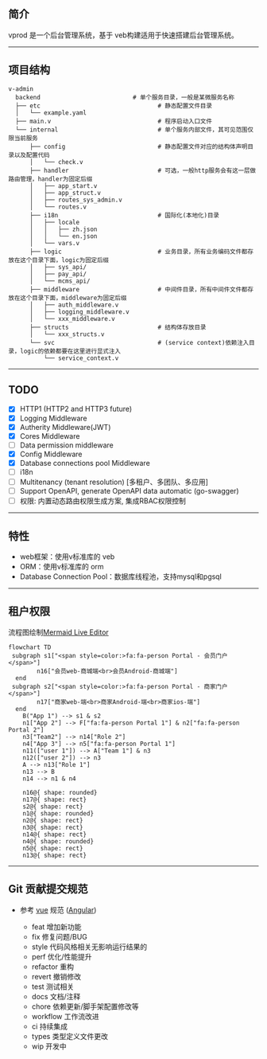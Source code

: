 ## 简介
vprod 是一个后台管理系统，基于 veb构建适用于快速搭建后台管理系统。

-------------
## 项目结构
```text
v-admin
  backend                          # 单个服务目录，一般是某微服务名称
  ├── etc                                 # 静态配置文件目录
  │   └── example.yaml
  ├── main.v                              # 程序启动入口文件
  └── internal                            # 单个服务内部文件，其可见范围仅限当前服务
      ├── config                          # 静态配置文件对应的结构体声明目录以及配置代码
      │   └── check.v
      ├── handler                         # 可选，一般http服务会有这一层做路由管理，handler为固定后缀
      │   ├── app_start.v
      │   ├── app_struct.v
      │   ├── routes_sys_admin.v
      │   └── routes.v
      ├── i18n                            # 国际化(本地化)目录
      │   ├── locale
      │   │   ├── zh.json
      │   │   └── en.json
      │   └── vars.v
      ├── logic                           # 业务目录，所有业务编码文件都存放在这个目录下面，logic为固定后缀
      │   ├── sys_api/
      │   ├── pay_api/
      │   └── mcms_api/
      ├── middleware                      # 中间件目录，所有中间件文件都存放在这个目录下面，middleware为固定后缀
      │   ├── auth_middleware.v
      │   ├── logging_middleware.v
      │   └── xxx_middleware.v
      ├── structs                         # 结构体存放目录
      │   └── xxx_structs.v
      └── svc                             # (service context)依赖注入目录，logic的依赖都要在这里进行显式注入
          └── service_context.v
```

-------------
## TODO
- [x] HTTP1 (HTTP2 and HTTP3 future)
- [x] Logging Middleware
- [x] Autherity Middleware(JWT)
- [x] Cores Middleware
- [ ] Data permission middleware
- [x] Config Middleware
- [x] Database connections pool Middleware
- [ ] i18n
- [ ] Multitenancy (tenant resolution) [多租户、多团队、多应用]
- [ ] Support OpenAPI, generate OpenAPI data automatic (go-swagger)
- [ ] 权限: 内置动态路由权限生成方案, 集成RBAC权限控制
-------------
## 特性

- web框架：使用v标准库的 veb
- ORM：使用v标准库的 orm
- Database Connection Pool：数据库线程池，支持mysql和pgsql

-------------
## 租户权限
流程图绘制[Mermaid Live Editor](https://www.mermaidchart.com/play?utm_source=mermaid_live_editor&utm_medium=toggle#pako:eNqVkEFLwzAcxb9KyGHMQ5Gk3QalFjvEs8hu1kPWZm5Qk5J0DBm7iifBgyhevAqC3vTix3GK38JkTeo21oG55b33f_9fMoUJTyn04SDjk2RIRAF6BzEDctw_EyQfAolOYhjInCituMjoXsIzLvxwQPwBcXIqJGfgiIuCZMABnx8P85v7n7unr6v3YFdPhTE8VX3mMNRWdWVqQvvO_PZy_nj9_fwa9EVYyhFLBR-lf5YpoCxd4cL_4dJlL2_buDqqrkxpLkNUCpZoRRxx6azDqdNtxjDKc4BiuAMcJ1T_BxoKtnSZ_kxtYzW3sA-VsAkZ6UADMFzj4wqfuSrSo-S86mTIU9Ixz-hyzDOr3SrW2rLb8qKmCo0lFQu1fFJkFlaQrk3jKo2rtHUjw-ZatuU17sLs2qtnsrrci5mV2_tTIIckpz4QfMxSms6s1VmyaFIYXeKNMkO1RTUDbk2Pt1n3avtbNUXrC-DsF_G8OEo)

```
flowchart TD
 subgraph s1["<span style=color:>fa:fa-person Portal - 会员门户</span>"]
        n16["会员web-商城端<br>会员Android-商城端"]
  end
 subgraph s2["<span style=color:>fa:fa-person Portal - 商家门户</span>"]
        n17["商家web-端<br>商家Android-端<br>商家ios-端"]
  end
    B("App 1") --> s1 & s2
    n1["App 2"] --> F["fa:fa-person Portal 1"] & n2["fa:fa-person Portal 2"]
    n3["Team2"] --> n14["Role 2"]
    n4["App 3"] --> n5["fa:fa-person Portal 1"]
    n11(["user 1"]) --> A["Team 1"] & n3
    n12(["user 2"]) --> n3
    A --> n13["Role 1"]
    n13 --> B
    n14 --> n1 & n4

    n16@{ shape: rounded}
    n17@{ shape: rect}
    s2@{ shape: rect}
    n1@{ shape: rounded}
    n2@{ shape: rect}
    n3@{ shape: rect}
    n14@{ shape: rect}
    n4@{ shape: rounded}
    n5@{ shape: rect}
    n13@{ shape: rect}
```

-------------
## Git 贡献提交规范

- 参考 [vue](https://github.com/vuejs/vue/blob/dev/.github/COMMIT_CONVENTION.md) 规范 ([Angular](https://github.com/conventional-changelog/conventional-changelog/tree/master/packages/conventional-changelog-angular))

    - feat 增加新功能
    - fix 修复问题/BUG
    - style 代码风格相关无影响运行结果的
    - perf 优化/性能提升
    - refactor 重构
    - revert 撤销修改
    - test 测试相关
    - docs 文档/注释
    - chore 依赖更新/脚手架配置修改等
    - workflow 工作流改进
    - ci 持续集成
    - types 类型定义文件更改
    - wip 开发中
